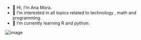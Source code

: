 - 👋 Hi, I’m Ana Mora.
- 👀 I’m interested in all topics related to technology , math and programming.
- 🌱 I’m currently learning R and python.

![image](https://github.com/user-attachments/assets/5571ccdd-ebe9-4ba3-af93-f0851ff84fcb)
